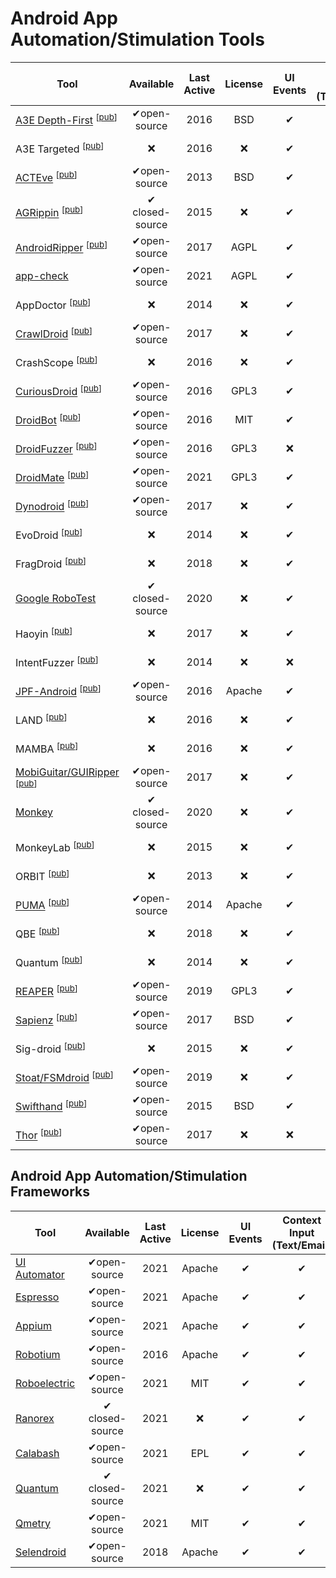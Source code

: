 # Android App Automation/Stimulation Tools

|Tool |Available|Last Active|License|UI Events|Context Input (Text/Email)|System Events|Instrumentation|Root Required|Exploration|Static Analysis|Device Type|Test Type|Record  + Replay|
|-------|:----------:|:----------:|:----------:|:----------:|:----------:|:----------:|:----------:|:----------:|:----------:|:----------:|:----------:|:----------:|:----------:|
|[A3E Depth-First](https://github.com/tanzirul/a3e) <sup>[[pub](https://dl.acm.org/doi/10.1145/2509136.2509549)]</sup>| ✔open-source | 2016 | BSD | ✔ | ❌ | ❌ | app | ❌| model | ❌ | device & emulator | black box | ❌ |
|A3E Targeted <sup>[[pub](https://dl.acm.org/doi/10.1145/2509136.2509549)]</sup>| ❌ | 2016 | ❌ | ✔ | ❌ | ❌ | app | ❌|systematic | ✔ | device & emulator | gray box | ❌ |
|[ACTEve](https://github.com/saswatanand/acteve) <sup>[[pub](https://dl.acm.org/doi/10.1145/2393596.2393666)]</sup>| ✔open-source | 2013 | BSD | ✔ | ❌ | ✔| app & OS|❌ | systematic | ✔ | device & emulator | white box | ❌ |
|[AGRippin](https://github.com/reverse-unina/agrippin) <sup>[[pub](https://dl.acm.org/doi/10.1145/2804345.2804348)]</sup>| ✔ closed-source | 2015 | ❌ |✔ | ✔ | ❌ | app |❌| model | ❌ | device & emulator | black box | ✔ |
|[AndroidRipper](https://github.com/reverse-unina/AndroidRipper) <sup>[[pub](https://dl.acm.org/doi/10.1145/2351676.2351717)]</sup>| ✔open-source | 2017 | AGPL  | ✔ | ✔ | ❌ | app |❌| model | ❌ | device & emulator | black box | ❌ | 
|[app-check](https://git.app-check.org/app-check/appium-bot)| ✔open-source | 2021 | AGPL  | ✔ | ✔ | ❌ | ❌ |❌| random & systematic | ❌ | device & emulator | black box | ✔ |
|AppDoctor <sup>[[pub](https://dl.acm.org/doi/10.1145/2592798.2592813)]</sup>| ❌| 2014 | ❌  | ✔ | ✔ | ✔ | app |❌| various | ✔ | device & emulator | gray box | ❌ |
|[CrawlDroid](https://github.com/sy1121/CrawlDroid) <sup>[[pub](https://dl.acm.org/doi/10.1145/3275219.3275238)]</sup>|  ✔open-source | 2017 | ❌  | ✔ | ❌ | ❌ | app |❌| model | ❌ | device & emulator | black box | ❌ |
|CrashScope <sup>[[pub](https://ieeexplore.ieee.org/document/7515457)]| ❌| 2016 | ❌  | ✔ | ✔ | ✔ | ❌ |❌| systematic | ❌ | device & emulator | black box | ✔ |
|[CuriousDroid](https://github.com/pdcarter/curiousdroid) <sup>[[pub](https://link.springer.com/chapter/10.1007/978-3-662-54970-4_13)]</sup>|  ✔open-source | 2016 | GPL3  | ✔ | ✔ | ❌ | app |✔| model | ✔ | device & emulator | gray box | ❌ |
|[DroidBot](https://github.com/honeynet/droidbot)  <sup>[[pub](https://ieeexplore.ieee.org/document/7965248)]</sup>| ✔open-source | 2016 | MIT  | ✔ | progr. | ✔ | ❌|❌ | model | ❌ | device & emulator | black box | ✔ |
|[DroidFuzzer](https://github.com/manfiS/droidfuzzer) <sup>[[pub](https://dl.acm.org/doi/10.1145/2536853.2536881)]</sup>| ✔open-source  | 2016 | GPL3 | ❌ | intents | ❌ | ❌ |❌| random| ✔ | device & emulator | gray box | ✔ |
|[DroidMate](https://github.com/uds-se/droidmate) <sup>[[pub](https://dl.acm.org/doi/10.1145/3092703.3098234)]</sup>| ✔open-source | 2021 | GPL3  | ✔ | ❌ | ❌ | ❌ |❌| model | ✔ | device & emulator | gray box | ❌ | 
|[Dynodroid](https://github.com/dynodroid/dynodroid) <sup>[[pub](https://dl.acm.org/doi/10.1145/2491411.2491450)]</sup>| ✔open-source | 2017 | ❌ | ✔| login | ✔ | OS |❌| random | ❌ | emulator | black box | ✔ |
|EvoDroid <sup>[[pub](https://dl.acm.org/doi/10.1145/2635868.2635896)]</sup>| ❌| 2014 | ❌ | ✔| ❌ | ❌ | ❌ |❌ | systematic | ❌ | device & emulator | white box | ❌ | 
|FragDroid <sup>[[pub](https://ieeexplore.ieee.org/document/8416501)]</sup>|  ❌| 2018 | ❌ | ✔| ❌ | ❌ | app |❌| model | ✔ | device & emulator | gray box | ❌ | 
|[Google RoboTest](https://firebase.google.com/docs/test-lab/android/robo-ux-test)| ✔ closed-source | 2020 | ❌ | ✔| ✔ | ❌ | ❌ |❌| systematic | ❌ | device & emulator | black box | ✔ | 
|Haoyin <sup>[[pub](https://ieeexplore.ieee.org/document/8299722)]</sup>|❌| 2017 | ❌ | ✔| ✔ | ✔ | ❌ |❌| random | ✔ | device & emulator | black box? | ❌ |
|IntentFuzzer <sup>[[pub](https://dl.acm.org/doi/10.1145/2632168.2632169)]</sup>| ❌ | 2014 | ❌ | ❌ | intents | ❌ | ❌ |❌| random| ✔ | device & emulator | white box | ✔ |
|[JPF-Android](https://github.com/micklinISgood/JPF-Android) <sup>[[pub](https://dl.acm.org/doi/10.1145/2382756.2382797)]</sup>|  ✔open-source | 2016 | Apache | ✔| ❌ | ❌ | ❌ |❌| systematic | ✔ | device & emulator | white box | ✔ |
|LAND <sup>[[pub](https://ieeexplore.ieee.org/abstract/document/8009907)]</sup>| ❌| 2016 | ❌ | ✔| ✔ | ✔ | app |❌| model | ❌ | device & emulator | black box | ❌ |
|MAMBA <sup>[[pub](https://dl.acm.org/doi/10.1145/2896921.2896930)]</sup>| ❌| 2016 | ❌ | ✔| ✔ | ✔ | app|❌ | systematic | ✔ | device & emulator | gray box | ✔ |
|[MobiGuitar/GUIRipper](https://github.com/AndrewZcc/mobiGUITAR) <sup>[[pub](https://ieeexplore.ieee.org/document/6786194)]</sup>| ✔open-source | 2017 | ❌ | ✔| ✔ | ❌ | app |❌| model | ❌ | device & emulator | black box | ❌ |
|[Monkey](https://developer.android.com/studio/test/monkey)| ✔ closed-source | 2020 | ❌ | ✔| ❌ | ✔ | ❌|❌ | random | ❌ | device & emulator | black box | ✔ | 
|MonkeyLab <sup>[[pub](https://arxiv.org/abs/1801.06271)]</sup>| ❌| 2015 | ❌ | ✔| ✔ | ❌ | ❌ |✔| model | ❌ | device & emulator | black box | ✔ |
|ORBIT <sup>[[pub](https://link.springer.com/chapter/10.1007/978-3-642-37057-1_19)]</sup>| ❌| 2013 | ❌ | ✔| ❌ | ❌ | ❌ |❌| model | ✔ | device & emulator | white box | ❌ |
|[PUMA](https://github.com/USC-NSL/PUMA) <sup>[[pub](https://dl.acm.org/doi/10.1145/2594368.2594390)]</sup>|✔open-source | 2014 | Apache | ✔| progr. | ❌ | app |❌| model | ❌ | device & emulator | black box | ❌ |
|QBE <sup>[[pub](https://ieeexplore.ieee.org/document/8367040)]</sup>| ❌| 2018 | ❌ | ✔| ✔ | ✔ | ❌|❌ | model | ❌ | device & emulator | black box | ✔ |
|Quantum <sup>[[pub](https://ieeexplore.ieee.org/document/6823880)]</sup>| ❌| 2014 | ❌ | ✔ | ❌ | ✔| app|✔ | model | ❌ | device & emulator | black box | ✔|
|[REAPER](https://github.com/Michalis-Diamantaris/Reaper) <sup>[[pub](https://dl.acm.org/doi/10.1145/3292006.3300027)]</sup>| ✔open-source | 2019 | GPL3 | ✔ | login | ❌| ❌|✔ | systematic | ❌ | device & emulator | black box | ❌|
|[Sapienz](https://github.com/Rhapsod/sapienz) <sup>[[pub](https://dl.acm.org/doi/10.1145/2931037.2931054)]</sup>|  ✔open-source | 2017 | BSD | ✔ | ✔ | ✔| app| ❌| model | ✔ | device & emulator | gray box | ✔|
|Sig-droid <sup>[[pub](https://ieeexplore.ieee.org/document/7381839)]</sup>|❌| 2015 | ❌ | ✔ | ✔ | ❌| ❌| ❌| symb. exec. | ✔ | device & emulator | white box | ✔|
|[Stoat/FSMdroid](https://github.com/tingsu/Stoat) <sup>[[pub](https://dl.acm.org/doi/10.1145/3106237.3106298)]</sup>|✔open-source | 2019 | ❌ | ✔ | ✔ | ✔| ❌| ❌| model | ✔ | device & emulator | white box | ✔|
|[Swifthand](https://github.com/wtchoi/SwiftHand) <sup>[[pub](https://dl.acm.org/doi/10.1145/2509136.2509552)]</sup>|✔open-source | 2015 | BSD | ✔| ✔ | ❌ | app|❌ | model | ✔ | device & emulator | black box | ❌ |
|[Thor](https://github.com/cs-au-dk/thor) <sup>[[pub](https://dl.acm.org/doi/10.1145/2771783.2771786)]</sup>| ✔open-source | 2017 | ❌ | ❌| ❌ | ✔ | app| ❌| manual| ✔ | emulator | white box | ❌ |

## Android App Automation/Stimulation Frameworks
|Tool |Available|Last Active|License|UI Events|Context Input (Text/Email)|System Events|Instrumentation|Root Required|Exploration|Static Analysis|Device Type|Test Type|Record  + Replay|
|-------|:----------:|:----------:|:----------:|:----------:|:----------:|:----------:|:----------:|:----------:|:----------:|:----------:|:----------:|:----------:|:----------:|
|[UI Automator](https://developer.android.com/training/testing/ui-automator.html)| ✔open-source | 2021| Apache | ✔ | ✔ | ❌ | ❌ | ❌|-|-| device & emulator | black box | ❌ |
|[Espresso](https://developer.android.com/training/testing/espresso)| ✔open-source | 2021|Apache | ✔ | ✔ | ❌ | app | ❌|-|-| device & emulator | white box | ❌ |
|[Appium](https://appium.io/)| ✔open-source | 2021|Apache | ✔ | ✔ | ✔ | ❌ | ❌|-|-| device & emulator | black box | ✔ |
|[Robotium](https://github.com/robotiumtech/robotium)| ✔open-source | 2016|Apache | ✔ | ✔ | ❌ | app | ❌|-|-| device & emulator | black box | ✔ | 
|[Roboelectric](https://github.com/robolectric/robolectric)| ✔open-source | 2021|MIT | ✔ | ✔ | ❌ | app | ❌|-|-| ❌ | white box | ❌ | 
|[Ranorex](https://www.ranorex.com/de/) | ✔ closed-source | 2021|❌ | ✔ | ✔ | ❌ | ❌ | ❌|-|-| device & emulator | black box | ✔ | 
|[Calabash](https://github.com/calabash/calabash-android)| ✔open-source | 2021|EPL| ✔ | ✔ | ❌ | ❌ | ❌|-|-| device & emulator | white box | ❌ |
|[Quantum](https://www.perfecto.io/integrations/quantum)| ✔ closed-source | 2021|❌ | ✔ | ✔ | ✔ | app | ❌|-|-| device & emulator  |white box | ❌ |
|[Qmetry](https://github.com/qmetry/qaf)| ✔open-source | 2021|MIT | ✔ | ✔ | ✔ | app | ❌|-|-| device & emulator | black box | ✔ | 
|[Selendroid](https://github.com/selendroid/selendroid)| ✔open-source | 2018|Apache | ✔ | ✔ | ❌ | ❌ | ❌|-|-| device & emulator | black box | ❌ | 
    	
